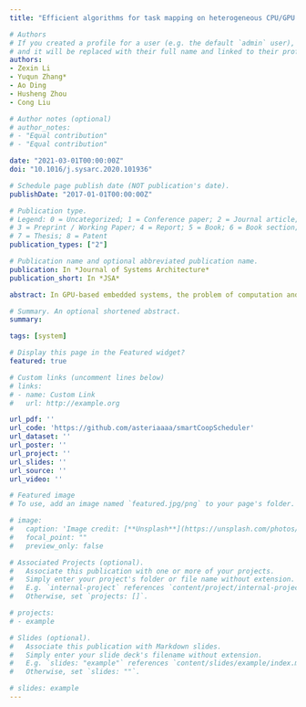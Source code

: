 ```yaml
---
title: "Efficient algorithms for task mapping on heterogeneous CPU/GPU platforms for fast completion time"

# Authors
# If you created a profile for a user (e.g. the default `admin` user), write the username (folder name) here 
# and it will be replaced with their full name and linked to their profile.
authors:
- Zexin Li
- Yuqun Zhang*
- Ao Ding
- Husheng Zhou
- Cong Liu

# Author notes (optional)
# author_notes:
# - "Equal contribution"
# - "Equal contribution"

date: "2021-03-01T00:00:00Z"
doi: "10.1016/j.sysarc.2020.101936"

# Schedule page publish date (NOT publication's date).
publishDate: "2017-01-01T00:00:00Z"

# Publication type.
# Legend: 0 = Uncategorized; 1 = Conference paper; 2 = Journal article;
# 3 = Preprint / Working Paper; 4 = Report; 5 = Book; 6 = Book section;
# 7 = Thesis; 8 = Patent
publication_types: ["2"]

# Publication name and optional abbreviated publication name.
publication: In *Journal of Systems Architecture*
publication_short: In *JSA*

abstract: In GPU-based embedded systems, the problem of computation and data mapping for multiple applications while minimizing the completion time is quite challenging due to large size of the policy space. To achieve fast competition time, a fine-grain mapping framework that explores a set of critical factors is needed for heterogeneous embedded systems. In this paper, we present a theoretical framework that yields a sub-optimal solution via three practical mapping algorithms with low time complexity. We evaluate such algorithms upon StarPU with a large set of popular benchmarks. Experimental results demonstrate that algorithms proposed by the original EMSOFT paper can achieve up to 30% faster completion time compared to state-of-the-art mapping techniques, and can perform consistently well across different workloads. We further extend such algorithms to minimize the completion time and enhance the runtime performance of complex heterogeneous applications under resource-limited infrastructure. We also extend the evaluation by deploying StarPU under multiple setups with an additional benchmark testing suite for simulating real-world runtime neural networks. Experimental results demonstrate that our extended algorithm can achieve much faster completion time (averagely 30% to 37% under multiple resource-constraint scenarios) compared to the state-of-the-art mapping techniques.

# Summary. An optional shortened abstract.
summary: 

tags: [system]

# Display this page in the Featured widget?
featured: true

# Custom links (uncomment lines below)
# links:
# - name: Custom Link
#   url: http://example.org

url_pdf: ''
url_code: 'https://github.com/asteriaaaa/smartCoopScheduler'
url_dataset: ''
url_poster: ''
url_project: ''
url_slides: ''
url_source: ''
url_video: ''

# Featured image
# To use, add an image named `featured.jpg/png` to your page's folder. 

# image:
#   caption: 'Image credit: [**Unsplash**](https://unsplash.com/photos/pLCdAaMFLTE)'
#   focal_point: ""
#   preview_only: false

# Associated Projects (optional).
#   Associate this publication with one or more of your projects.
#   Simply enter your project's folder or file name without extension.
#   E.g. `internal-project` references `content/project/internal-project/index.md`.
#   Otherwise, set `projects: []`.

# projects:
# - example

# Slides (optional).
#   Associate this publication with Markdown slides.
#   Simply enter your slide deck's filename without extension.
#   E.g. `slides: "example"` references `content/slides/example/index.md`.
#   Otherwise, set `slides: ""`.

# slides: example
---
```

<!-- 
{{% callout note %}}
Click the *Cite* button above to demo the feature to enable visitors to import publication metadata into their reference management software.
{{% /callout %}}

{{% callout note %}}
Create your slides in Markdown - click the *Slides* button to check out the example.
{{% /callout %}}

Supplementary notes can be added here, including [code, math, and images](https://wowchemy.com/docs/writing-markdown-latex/). -->
